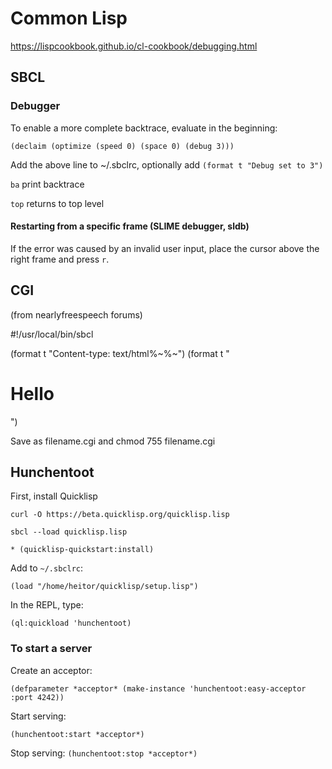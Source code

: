 # Common Lisp

https://lispcookbook.github.io/cl-cookbook/debugging.html

## SBCL

### Debugger

To enable a more complete backtrace, evaluate in the beginning:

`(declaim (optimize (speed 0) (space 0) (debug 3)))`

Add the above line to ~/.sbclrc, optionally add `(format t "Debug set to 3")`

`ba` print backtrace

`top` returns to top level

#### Restarting from a specific frame (SLIME debugger, sldb)

If the error was caused by an invalid user input, place the cursor above the right frame and press `r`.

## CGI

(from nearlyfreespeech forums)

#!/usr/local/bin/sbcl

(format t "Content-type: text/html%~%~")
(format t "<h1>Hello</h1>")

Save as filename.cgi and chmod 755 filename.cgi

## Hunchentoot

First, install Quicklisp

`curl -O https://beta.quicklisp.org/quicklisp.lisp`

`sbcl --load quicklisp.lisp`

`* (quicklisp-quickstart:install)`

Add to `~/.sbclrc`:

```
(load "/home/heitor/quicklisp/setup.lisp")
```

In the REPL, type:

`(ql:quickload 'hunchentoot)`

### To start a server

Create an acceptor:

`(defparameter *acceptor* (make-instance 'hunchentoot:easy-acceptor :port 4242))`

Start serving:

`(hunchentoot:start *acceptor*)`

Stop serving:
`(hunchentoot:stop *acceptor*)`

